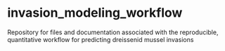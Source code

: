 # invasion_modeling_workflow
Repository for files and documentation associated with the reproducible, quantitative workflow for predicting dreissenid mussel invasions
